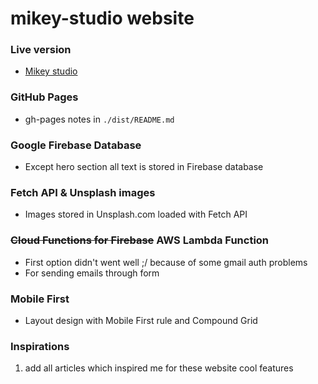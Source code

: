 # mikey-studio website

### Live version

* [Mikey studio](https://mikey-studio.xyz)

### GitHub Pages

* gh-pages notes in `./dist/README.md`

### Google Firebase Database

* Except hero section all text is stored in Firebase database

### Fetch API & Unsplash images

* Images stored in Unsplash.com loaded with Fetch API

### ~~Cloud Functions for Firebase~~ AWS Lambda Function

* First option didn't went well ;/ because of some gmail auth problems 
* For sending emails through form

### Mobile First

* Layout design with Mobile First rule and Compound Grid

### Inspirations 

1. add all articles which inspired me for these website cool features